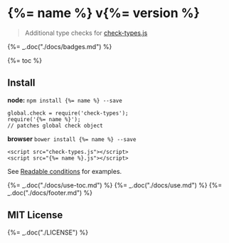 # {%= name %} v{%= version %}

> Additional type checks for [check-types.js](https://github.com/philbooth/check-types.js)

{%= _.doc("./docs/badges.md") %}

{%= toc %}

## Install

**node:** `npm install {%= name %} --save`

    global.check = require('check-types');
    require('{%= name %}');
    // patches global check object

**browser** `bower install {%= name %} --save`

    <script src="check-types.js"></script>
    <script src="{%= name %}.js"></script>

See [Readable conditions](http://bahmutov.calepin.co/readable-conditions-using-check-typesjs.html)
for examples.

{%= _.doc("./docs/use-toc.md") %}
{%= _.doc("./docs/use.md") %}
{%= _.doc("./docs/footer.md") %}

## MIT License

{%= _.doc("./LICENSE") %}

